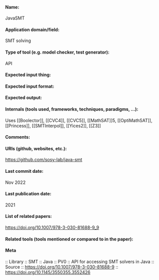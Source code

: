 #### Name:
JavaSMT

#### Application domain/field:
SMT solving

#### Type of tool (e.g. model checker, test generator):
API

#### Expected input thing:

#### Expected input format:

#### Expected output:

#### Internals (tools used, frameworks, techniques, paradigms, ...):
Uses [[Boolector]], [[CVC4]], [[CVC5]], [[MathSAT]]5, [[OptiMathSAT]], [[Princess]], [[SMTInterpol]], [[Yices2]], [[Z3]]

#### Comments:

#### URIs (github, websites, etc.):
https://github.com/sosy-lab/java-smt

#### Last commit date:
Nov 2022

#### Last publication date:
2021

#### List of related papers:
https://doi.org/10.1007/978-3-030-81688-9_9

#### Related tools (tools mentioned or compared to in the paper):

#### Meta
:: Library
:: SMT
:: Java
:: PV0 :: API for accessing SMT solvers in Java
:: Source :: https://doi.org/10.1007/978-3-030-81688-9 :: https://doi.org/10.1145/3550355.3552426
